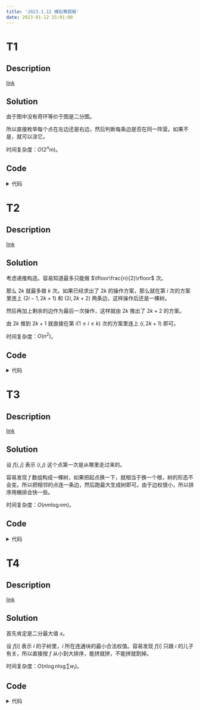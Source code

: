 ```yaml
---
title: '2023.1.12 模拟赛题解'
date: 2023-01-12 15:01:00
---
```


# T1

## Description

[link](https://ac.nowcoder.com/acm/contest/4370/K)

## Solution

由于图中没有奇环等价于图是二分图。

所以直接枚举每个点在左边还是右边，然后判断每条边是否在同一阵营。如果不是，就可以涂它。

时间复杂度：$O(2^n m)$。

## Code

<details>
<summary>代码</summary>

```cpp
#include <bits/stdc++.h>

using namespace std;

int n, m;
int a[20];
vector<int> G[20];

void solve(int cs) {
  for (int i = 1; i <= n; ++i)
    G[i].clear();
  cin >> n >> m;
  for (int i = 1; i <= m; ++i) {
    int u, v;
    cin >> u >> v;
    G[u].emplace_back(v), G[v].emplace_back(u);
  }
  int ans = 0;
  for (int s = 0; s < (1 << n); ++s) {
    for (int i = 1; i <= n; ++i)
      a[i] = (s >> (i - 1) & 1);
    int tmp = 0;
    for (int i = 1; i <= n; ++i)
      for (auto j : G[i])
        if (a[i] != a[j])
          ++tmp;
    ans = max(ans, tmp / 2);
  }
  cout << "Case #" << cs << ": " << ans << '\n';
}

int main() {
  int T;
  cin >> T;
  for (int i = 1; i <= T; ++i) solve(i);
  return 0;
}
```
</details>

# T2

## Description

[link](https://ac.nowcoder.com/acm/contest/4370/D)

## Solution

考虑递推构造。容易知道最多只能做 $\lfloor\frac{n}{2}\rfloor$ 次。

那么 $2k$ 就最多做 $k$ 次。如果已经求出了 $2k$ 的操作方案，那么就在第 $i$ 次的方案里连上 $(2i-1,2k+1)$ 和 $(2i,2k+2)$ 两条边，这样操作后还是一棵树。

然后再加上剩余的边作为最后一次操作，这样就由 $2k$ 推出了 $2k+2$ 的方案。

由 $2k$ 推到 $2k+1$ 就直接在第 $i(1\leq i\leq k)$ 次的方案里连上 $(i,2k+1)$ 即可。

时间复杂度：$O(n^2)$。

## Code

<details>
<summary>代码</summary>

```cpp
#include <bits/stdc++.h>

using namespace std;
using Tree = vector<pair<int, int>>;

int n;

void solve(int cs) {
  vector<Tree> ff;
  cin >> n;
  Tree tmp;
  tmp.emplace_back(1, 2);
  ff.emplace_back(tmp);
  for (int i = 4; i <= n; i += 2) {
    for (int j = 0; j < i / 2 - 1; ++j) {
      auto &vec = ff[j];
      vec.emplace_back(2 * j + 1, i - 1);
      vec.emplace_back(2 * j + 2, i);
    }
    tmp.clear();
    tmp.emplace_back(i - 1, i);
    for (int j = 1; j <= i - 2; ++j) {
      if (j & 1) tmp.emplace_back(j, i);
      else tmp.emplace_back(j, i - 1);
    }
    ff.emplace_back(tmp);
  }
  if (n & 1) {
    for (int j = 0; j < ff.size(); ++j) {
      ff[j].emplace_back(n, j + 1);
    }
  }
  cout << "Case #" << cs << ": " << ff.size() << '\n';
  for (auto &vec : ff) {
    for (auto [x, y] : vec) {
      cout << x << ' ' << y << '\n';
    }
  }
}

int main() {
  ios::sync_with_stdio(0), cin.tie(0), cout.tie(0);
  int T;
  cin >> T;
  for (int i = 1; i <= T; ++i) solve(i);
  return 0;
}
```
</details>

# T3

## Description

[link](https://ac.nowcoder.com/acm/contest/4370/E)

## Solution

设 $f[i,j]$ 表示 $(i,j)$ 这个点第一次是从哪里走过来的。

容易发现 $f$ 数组构成一棵树，如果把起点换一下，就相当于换一个根，树的形态不会变。所以把相邻的点连一条边，然后跑最大生成树即可。由于边权很小，所以排序用桶排会快一些。

时间复杂度：$O(nm\log nm)$。

## Code

<details>
<summary>代码</summary>

```cpp
#include <bits/stdc++.h>

#define int long long

using namespace std;

const int kMaxN = 1005, kMaxS = 1e6 + 5, kD[][2] = {{0, 1}, {1, 0}};

struct Edge {
  int u, v, w;
} e[kMaxS << 2];

int n, m, ed;
int x[kMaxS], fa[kMaxS];

bool cmp(Edge e1, Edge e2) {
  return e1.w > e2.w;
}

void init() {
  ed = 0;
  for (int i = 1; i <= n * m; ++i) {
    fa[i] = i;
  }
}

void addE(int u, int v, int w) {
  e[++ed] = {u, v, w};
}

int find(int x) {
  return x == fa[x] ? x : fa[x] = find(fa[x]);
}

int kruskal() {
  vector<Edge> vec[10005];
  int ret = 0, cnt = 0;
  for (int i = 1; i <= ed; ++i) {
    vec[e[i].w].emplace_back(e[i]);
  }
  ed = 0;
  for (int i = 10000; ~i; --i) {
    for (auto p : vec[i])
      e[++ed] = p;
  }
  for (int i = 1; i <= ed; ++i) {
    int fu = find(e[i].u), fv = find(e[i].v);
    if (fu != fv) {
      fa[fu] = fv;
      ret += e[i].w;
      if (++cnt == n * m - 1) break;
    }
  }
  return ret;
}

void solve(int cs) {
  int sr, sc, tr, tc, A, B, C, P;
  cin >> n >> m >> sr >> sc >> tr >> tc;
  cin >> x[1] >> x[2] >> A >> B >> C >> P;
  init();
  for (int i = 3; i <= n * m; ++i) {
    x[i] = (A * x[i - 1] % P + B * x[i - 2] % P + C) % P;
  }
  auto getid = [&] (int x, int y) { return (x - 1) * m + y; };
  for (int i = 1; i <= n; ++i) {
    for (int j = 1; j <= m; ++j) {
      for (auto [dx, dy] : kD) {
        int ti = i + dx, tj = j + dy;
        if (ti < 1 || ti > n || tj < 1 || tj > m) continue;
        addE(getid(i, j), getid(ti, tj), x[getid(i, j)] * x[getid(ti, tj)]);
      }
    }
  }
  cout << "Case #" << cs << ": " << kruskal() << '\n';
}

signed main() {
  ios::sync_with_stdio(0), cin.tie(0), cout.tie(0);
  int T;
  cin >> T;
  for (int i = 1; i <= T; ++i) solve(i);
  return 0;
}
```
</details>


# T4

## Description

[link](https://ac.nowcoder.com/acm/contest/4370/H)

## Solution

首先肯定是二分最大值 $x$。

设 $f[i]$ 表示 $i$ 的子树里，$i$ 所在连通块的最小合法权值。容易发现 $f[i]$ 只跟 $i$ 的儿子有关，所以直接按 $f$ 从小到大排序，能拼就拼，不能拼就割掉。

时间复杂度：$O(n\log n\log\sum{w_i})$。

## Code

<details>
<summary>代码</summary>

```cpp
#include <bits/stdc++.h>

#define int long long

using namespace std;

const int kMaxN = 1e5 + 5;

int n, k, x, cnt;
int w[kMaxN], f[kMaxN];
vector<int> G[kMaxN];

void addE(int u, int v) {
  G[u].emplace_back(v);
}

void dfs(int u, int fa) {
  vector<int> vec;
  for (auto v : G[u]) {
    if (v == fa) continue;
    dfs(v, u);
    vec.emplace_back(f[v]);
  }
  sort(vec.begin(), vec.end());
  f[u] = w[u];
  for (int i = 0; i < vec.size(); ++i) {
    if (f[u] + vec[i] > x) {
      cnt += vec.size() - i;
      return;
    } else {
      f[u] += vec[i];
    }
  }
}

bool check(int s) {
  cnt = 0;
  fill(f + 1, f + 1 + n, 0);
  x = s;
  dfs(1, 0);
  return cnt <= k - 1;
}

void solve(int cs) {
  int sum = 0, maxi = 0;
  for (int i = 1; i <= n; ++i)
    G[i].clear();
  cin >> n >> k;
  for (int i = 1; i < n; ++i) {
    int u, v;
    cin >> u >> v;
    addE(u, v), addE(v, u);
  }
  for (int i = 1; i <= n; ++i) {
    cin >> w[i];
    sum += w[i];
    maxi = max(maxi, w[i]);
  }
  int L = maxi - 1, R = sum + 1, res;
  while (L + 1 < R) {
    int mid = (L + R) >> 1;
    if (check(mid)) R = res = mid;
    else L = mid;
  }
  cout << "Case #" << cs << ": " << res << '\n';
}

signed main() {
  ios::sync_with_stdio(0), cin.tie(0), cout.tie(0);
  int T;
  cin >> T;
  for (int i = 1; i <= T; ++i) solve(i);
  return 0;
}
```
</details>
